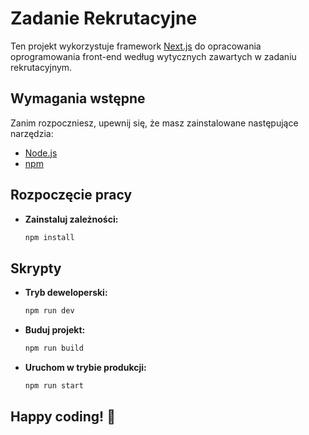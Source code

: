 # Zadanie Rekrutacyjne

Ten projekt wykorzystuje framework [Next.js](https://nextjs.org/) do opracowania oprogramowania front-end według wytycznych zawartych w zadaniu rekrutacyjnym.

## Wymagania wstępne

Zanim rozpoczniesz, upewnij się, że masz zainstalowane następujące narzędzia:

- [Node.js](https://nodejs.org/)
- [npm](https://www.npmjs.com/)

## Rozpoczęcie pracy


- **Zainstaluj zależności:**

   ```bash
   npm install

## Skrypty


- **Tryb deweloperski:**

   ```bash
   npm run dev

- **Buduj projekt:**

   ```bash
   npm run build
   
- **Uruchom w trybie produkcji:**

   ```bash
   npm run start
   
##  Happy coding! 🚀